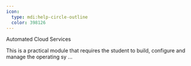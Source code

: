 ```yaml
---
icon:
  type: mdi:help-circle-outline
  color: 398126
---
```


Automated Cloud Services

This is a practical module that requires the student to build, configure and manage the operating sy ... 
